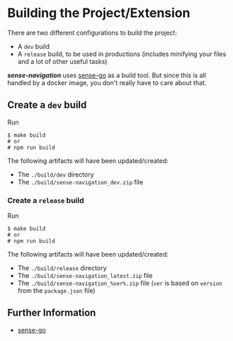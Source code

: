 # Building the Project/Extension

There are two different configurations to build the project:

- A `dev` build
- A `release` build, to be used in productions (includes minifying your files and a lot of other useful tasks) 

***sense-navigation*** uses [sense-go]() as a build tool. But since this is all handled by a docker image, you don't really have to care about that.

## Create a `dev` build

Run 

```
$ make build
# or 
# npm run build
```

The following artifacts will have been updated/created:
* The `./build/dev` directory
* The `./build/sense-navigation_dev.zip` file

### Create a `release` build

Run 
```
$ make build
# or 
# npm run build
```

The following artifacts will have been updated/created:

* The `./build/release` directory
* The `./build/sense-navigation_latest.zip` file
* The `./build/sense-navigation_%ver%.zip` file (`ver` is based on `version` from the `package.json` file)


## Further Information

- [sense-go](https://github.com/stefanwalther/sense-go)